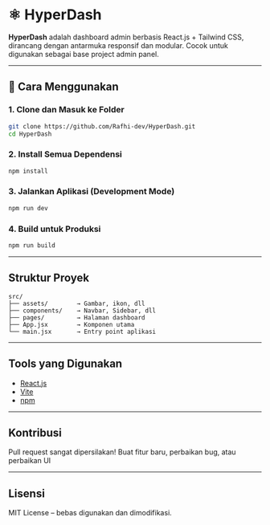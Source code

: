 
# ⚛️ HyperDash

**HyperDash** adalah dashboard admin berbasis React.js + Tailwind CSS, dirancang dengan antarmuka responsif dan modular. Cocok untuk digunakan sebagai base project admin panel.

---

## 🔧 Cara Menggunakan

### 1. Clone dan Masuk ke Folder
```bash
git clone https://github.com/Rafhi-dev/HyperDash.git
cd HyperDash
````

### 2. Install Semua Dependensi

```bash
npm install
```

### 3. Jalankan Aplikasi (Development Mode)

```bash
npm run dev
```

### 4. Build untuk Produksi

```bash
npm run build
```


---

## Struktur Proyek

```
src/
├── assets/        → Gambar, ikon, dll
├── components/    → Navbar, Sidebar, dll
├── pages/         → Halaman dashboard
├── App.jsx        → Komponen utama
└── main.jsx       → Entry point aplikasi
```

---

## Tools yang Digunakan

* [React.js](https://reactjs.org/)
* [Vite](https://vitejs.dev/)
* [npm](https://www.npmjs.com/)

---

## Kontribusi

Pull request sangat dipersilakan!
Buat fitur baru, perbaikan bug, atau perbaikan UI 

---

## Lisensi

MIT License – bebas digunakan dan dimodifikasi.

```

